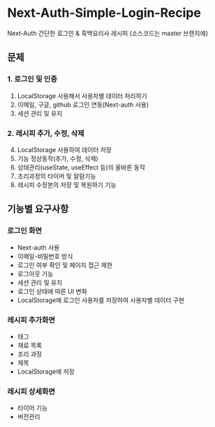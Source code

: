 # Next-Auth-Simple-Login-Recipe
Next-Auth 간단한 로그인 &amp; 흑백요리사 레시피
(소스코드는 master 브랜치에)

## 문제
### 1. 로그인 및 인증
1. LocalStorage 사용해서 사용자별 데이터 처리하기
2. 이메일, 구글, github 로그인 연동(Next-auth 사용)
3. 세션 관리 및 유지

### 2. 레시피 추가, 수정, 삭제
4. LocalStorage 사용하여 데이터 저장
5. 기능 정상동작(추가, 수정, 삭제)
6. 상태관리(useState, useEffect 등)의 올바른 동작
7. 조리과정의 타이머 및 알람기능
8. 레시피 수정본의 저장 및 복원하기 기능

## 기능별 요구사항
### 로그인 화면
- Next-auth 사용
- 이메일-비밀번호 방식
- 로그인 여부 확인 및 페이지 접근 제한
- 로그아웃 기능
- 세션 관리 및 유지
- 로그인 상태에 따른 UI 변화
- LocalStorage에 로그인 사용자를 저장하여 사용자별 데이터 구현

### 레시피 추가화면
- 태그
- 재료 목록
- 조리 과정
- 제목
- LocalStorage에 저장
### 레시피 상세화면
- 타이머 기능
- 버전관리
